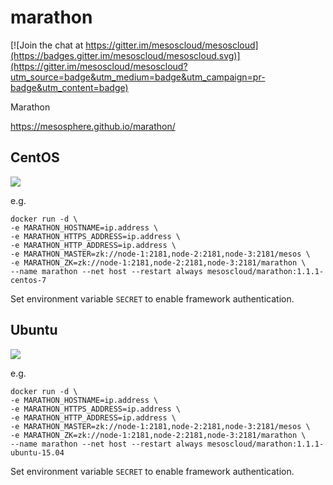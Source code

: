 # marathon

[![Join the chat at https://gitter.im/mesoscloud/mesoscloud](https://badges.gitter.im/mesoscloud/mesoscloud.svg)](https://gitter.im/mesoscloud/mesoscloud?utm_source=badge&utm_medium=badge&utm_campaign=pr-badge&utm_content=badge)

Marathon

https://mesosphere.github.io/marathon/

## CentOS

[![](https://badge.imagelayers.io/mesoscloud/marathon:1.1.1-centos-7.svg)](https://imagelayers.io/?images=mesoscloud/marathon:1.1.1-centos-7)

e.g.

```
docker run -d \
-e MARATHON_HOSTNAME=ip.address \
-e MARATHON_HTTPS_ADDRESS=ip.address \
-e MARATHON_HTTP_ADDRESS=ip.address \
-e MARATHON_MASTER=zk://node-1:2181,node-2:2181,node-3:2181/mesos \
-e MARATHON_ZK=zk://node-1:2181,node-2:2181,node-3:2181/marathon \
--name marathon --net host --restart always mesoscloud/marathon:1.1.1-centos-7
```

Set environment variable `SECRET` to enable framework authentication.

## Ubuntu

[![](https://badge.imagelayers.io/mesoscloud/marathon:1.1.1-ubuntu-15.04.svg)](https://imagelayers.io/?images=mesoscloud/marathon:1.1.1-ubuntu-15.04)

e.g.

```
docker run -d \
-e MARATHON_HOSTNAME=ip.address \
-e MARATHON_HTTPS_ADDRESS=ip.address \
-e MARATHON_HTTP_ADDRESS=ip.address \
-e MARATHON_MASTER=zk://node-1:2181,node-2:2181,node-3:2181/mesos \
-e MARATHON_ZK=zk://node-1:2181,node-2:2181,node-3:2181/marathon \
--name marathon --net host --restart always mesoscloud/marathon:1.1.1-ubuntu-15.04
```

Set environment variable `SECRET` to enable framework authentication.
